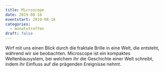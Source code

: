 ```yaml
---
title: Microscope
date: 2019-08-16
eventstart: 2019-08-16
categories:
  - monatstreffen
draft: false
---
```

Wirf mit uns einen Blick durch die fraktale Brille in eine Welt, die entsteht, während wir sie beobachten. Microscope 
ist ein kompaktes Weltenbausystem, bei welchem ihr die Geschichte einer Welt schreibt, indem ihr Einfluss auf die 
prägenden Ereignisse nehmt.

